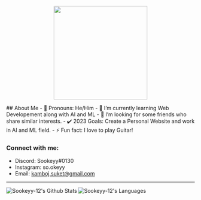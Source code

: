 <p align="center">
  <img src="https://github.com/Sookeyy-12/Sookeyy-12/assets/82956207/623d62ab-5690-4b6a-8a99-9b02fb3ea19e" height=250px>
</p>
## About Me 
- 🔭 Pronouns: He/Him
- 🌱 I’m currently learning Web Developement along with AI and ML 
- 👀 I’m looking for some friends who share similar interests.
- ✔️ 2023 Goals: Create a Personal Website and work in AI and ML field.
- ⚡ Fun fact: I love to play Guitar!

### Connect with me:
- Discord: Sookeyy#0130
- Instagram: so.okeyy
- Email: kamboj.suket@gmail.com

---

<img align="left" alt="Sookeyy-12's Github Stats" src="https://github-readme-stats-gold-tau-71.vercel.app/api?username=Sookeyy-12&theme=midnight-purple&show_icons=true"/>

<img align="left" alt="Sookeyy-12's Languages" src="https://github-readme-stats-gold-tau-71.vercel.app/api/top-langs/?username=Sookeyy-12&layout=compact&theme=midnight-purple"/>
